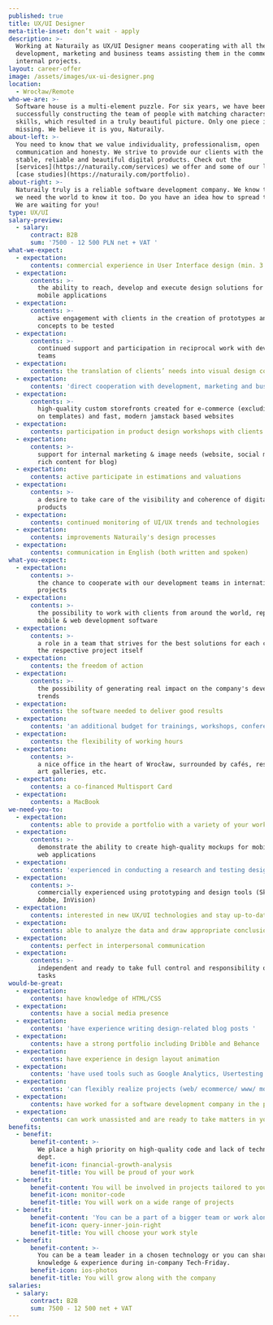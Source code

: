 ```yaml
---
published: true
title: UX/UI Designer
meta-title-inset: don’t wait - apply
description: >-
  Working at Naturaily as UX/UI Designer means cooperating with all the
  development, marketing and business teams assisting them in the commercial and
  internal projects.
layout: career-offer
image: /assets/images/ux-ui-designer.png
location:
  - Wrocław/Remote
who-we-are: >-
  Software house is a multi-element puzzle. For six years, we have been
  successfully constructing the team of people with matching characters and
  skills, which resulted in a truly beautiful picture. Only one piece is
  missing. We believe it is you, Naturaily.
about-left: >-
  You need to know that we value individuality, professionalism, open
  communication and honesty. We strive to provide our clients with the best,
  stable, reliable and beautiful digital products. Check out the
  [services](https://naturaily.com/services) we offer and some of our latest
  [case studies](https://naturaily.com/portfolio).
about-right: >-
  Naturaily truly is a reliable software development company. We know that, and
  we need the world to know it too. Do you have an idea how to spread the word?
  We are waiting for you!
type: UX/UI
salary-preview:
  - salary:
      contract: B2B
      sum: '7500 - 12 500 PLN net + VAT '
what-we-expect:
  - expectation:
      contents: commercial experience in User Interface design (min. 3 years)
  - expectation:
      contents: >-
        the ability to reach, develop and execute design solutions for web and
        mobile applications
  - expectation:
      contents: >-
        active engagement with clients in the creation of prototypes and
        concepts to be tested
  - expectation:
      contents: >-
        continued support and participation in reciprocal work with development
        teams
  - expectation:
      contents: the translation of clients’ needs into visual design concepts and ideas
  - expectation:
      contents: 'direct cooperation with development, marketing and business teams'
  - expectation:
      contents: >-
        high-quality custom storefronts created for e-commerce (excluding work
        on templates) and fast, modern jamstack based websites 
  - expectation:
      contents: participation in product design workshops with clients
  - expectation:
      contents: >-
        support for internal marketing & image needs (website, social media,
        rich content for blog) 
  - expectation:
      contents: active participate in estimations and valuations
  - expectation:
      contents: >-
        a desire to take care of the visibility and coherence of digital
        products
  - expectation:
      contents: continued monitoring of UI/UX trends and technologies
  - expectation:
      contents: improvements Naturaily's design processes
  - expectation:
      contents: communication in English (both written and spoken)
what-you-expect:
  - expectation:
      contents: >-
        the chance to cooperate with our development teams in international
        projects
  - expectation:
      contents: >-
        the possibility to work with clients from around the world, representing
        mobile & web development software
  - expectation:
      contents: >-
        a role in a team that strives for the best solutions for each client and
        the respective project itself
  - expectation:
      contents: the freedom of action
  - expectation:
      contents: >-
        the possibility of generating real impact on the company's development
        trends
  - expectation:
      contents: the software needed to deliver good results
  - expectation:
      contents: 'an additional budget for trainings, workshops, conferences, etc.'
  - expectation:
      contents: the flexibility of working hours
  - expectation:
      contents: >-
        a nice office in the heart of Wrocław, surrounded by cafés, restaurants,
        art galleries, etc.
  - expectation:
      contents: a co-financed Multisport Card
  - expectation:
      contents: a MacBook
we-need-you-to:
  - expectation:
      contents: able to provide a portfolio with a variety of your work examples
  - expectation:
      contents: >-
        demonstrate the ability to create high-quality mockups for mobile and
        web applications 
  - expectation:
      contents: 'experienced in conducting a research and testing design solutions '
  - expectation:
      contents: >-
        commercially experienced using prototyping and design tools (Sketch,
        Adobe, InVision)
  - expectation:
      contents: interested in new UX/UI technologies and stay up-to-date with trends
  - expectation:
      contents: able to analyze the data and draw appropriate conclusions from them
  - expectation:
      contents: perfect in interpersonal communication
  - expectation:
      contents: >-
        independent and ready to take full control and responsibility over your
        tasks
would-be-great:
  - expectation:
      contents: have knowledge of HTML/CSS
  - expectation:
      contents: have a social media presence
  - expectation:
      contents: 'have experience writing design-related blog posts '
  - expectation:
      contents: have a strong portfolio including Dribble and Behance
  - expectation:
      contents: have experience in design layout animation
  - expectation:
      contents: 'have used tools such as Google Analytics, Usertesting.com and Hotjar'
  - expectation:
      contents: 'can flexibly realize projects (web/ ecommerce/ www/ mobile)  '
  - expectation:
      contents: have worked for a software development company in the past
  - expectation:
      contents: can work unassisted and are ready to take matters in your hands
benefits:
  - benefit:
      benefit-content: >-
        We place a high priority on high-quality code and lack of technical
        dept.
      benefit-icon: financial-growth-analysis
      benefit-title: You will be proud of your work
  - benefit:
      benefit-content: You will be involved in projects tailored to your level of expertise.
      benefit-icon: monitor-code
      benefit-title: You will work on a wide range of projects
  - benefit:
      benefit-content: 'You can be a part of a bigger team or work alone, if you prefer.'
      benefit-icon: query-inner-join-right
      benefit-title: You will choose your work style
  - benefit:
      benefit-content: >-
        You can be a team leader in a chosen technology or you can share your
        knowledge & experience during in-company Tech-Friday.
      benefit-icon: ios-photos
      benefit-title: You will grow along with the company
salaries:
  - salary:
      contract: B2B
      sum: 7500 - 12 500 net + VAT
---
```


